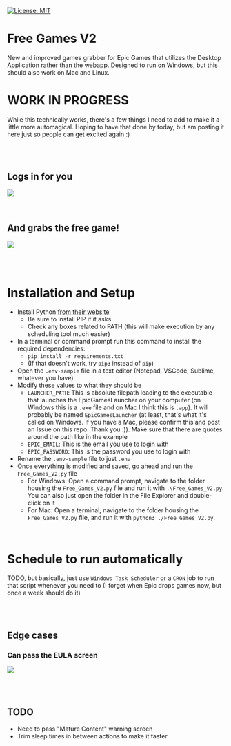 [![License: MIT](https://img.shields.io/badge/License-MIT-red.svg)](https://opensource.org/licenses/MIT)

# Free Games V2
New and improved games grabber for Epic Games that utilizes the Desktop Application rather than the webapp. Designed to run on Windows, but this should also work on Mac and Linux.

# WORK IN PROGRESS
While this technically works, there's a few things I need to add to make it a little more automagical. Hoping to have that done by today, but am posting it here just so people can get excited again :)

<br><br>

## Logs in for you
![](https://github.com/MasonStooksbury/Free-Games-V2/blob/main/GIFs/login.gif)

<br>

## And grabs the free game!
![](https://github.com/MasonStooksbury/Free-Games-V2/blob/main/GIFs/grabbing_game.gif)

<br><br>

# Installation and Setup
- Install Python [from their website](https://www.python.org/downloads/)
  - Be sure to install PIP if it asks
  - Check any boxes related to PATH (this will make execution by any scheduling tool much easier)
- In a terminal or command prompt run this command to install the required dependencies:
  - `pip install -r requirements.txt`
  - (If that doesn't work, try `pip3` instead of `pip`)
- Open the `.env-sample` file in a text editor (Notepad, VSCode, Sublime, whatever you have)
- Modify these values to what they should be
  - `LAUNCHER_PATH`: This is absolute filepath leading to the executable that launches the EpicGamesLauncher on your computer (on Windows this is a `.exe` file and on Mac I think this is `.app`). It will probably be named `EpicGamesLauncher` (at least, that's what it's called on Windows. If you have a Mac, please confirm this and post an Issue on this repo. Thank you :)). Make sure that there are quotes around the path like in the example
  - `EPIC_EMAIL`: This is the email you use to login with
  - `EPIC_PASSWORD`: This is the password you use to login with
- Rename the `.env-sample` file to just `.env`
- Once everything is modified and saved, go ahead and run the `Free_Games_V2.py` file
  - For Windows: Open a command prompt, navigate to the folder housing the `Free_Games_V2.py` file and run it with `.\Free_Games_V2.py`. You can also just open the folder in the File Explorer and double-click on it
  - For Mac: Open a terminal, navigate to the folder housing the `Free_Games_V2.py` file, and run it with `python3 ./Free_Games_V2.py`.

<br>

# Schedule to run automatically
TODO, but basically, just use `Windows Task Scheduler` or a `CRON` job to run that script whenever you need to (I forget when Epic drops games now, but once a week should do it)


<br><br>

## Edge cases
### Can pass the EULA screen
![](https://github.com/MasonStooksbury/Free-Games-V2/blob/main/GIFs/passing_eula.gif)

<br><br>

## TODO
- Need to pass "Mature Content" warning screen
- Trim sleep times in between actions to make it faster
